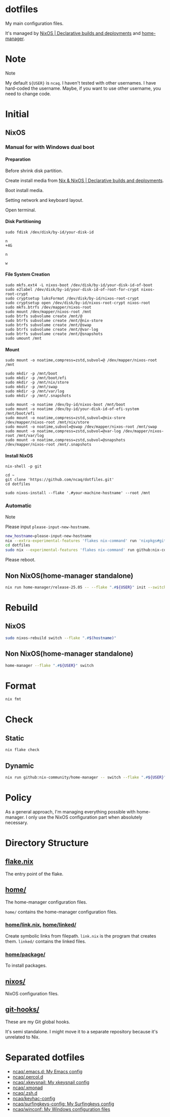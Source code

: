 # dotfiles

My main configuration files.

It's managed by
[NixOS | Declarative builds and deployments](https://nixos.org/) and
[home-manager](https://github.com/nix-community/home-manager).

# Note

> [!NOTE]
> My default `${USER}` is `ncaq`.
> I haven't tested with other usernames.
> I have hard-coded the username.
> Maybe, if you want to use other username, you need to change code.

# Initial

## NixOS

### Manual for with Windows dual boot

#### Preparation

Before shrink disk partition.

Create install media from [Nix & NixOS | Declarative builds and deployments](https://nixos.org/).

Boot install media.

Setting network and keyboard layout.

Open terminal.

#### Disk Partitioning

```console
sudo fdisk /dev/disk/by-id/your-disk-id
```

```
n
+4G
```

```
n
```

```
w
```

#### File System Creation

```console
sudo mkfs.ext4 -L nixos-boot /dev/disk/by-id/your-disk-id-of-boot
sudo e2label /dev/disk/by-id/your-disk-id-of-root-for-crypt nixos-root-crypt
sudo cryptsetup luksFormat /dev/disk/by-id/nixos-root-crypt
sudo cryptsetup open /dev/disk/by-id/nixos-root-crypt nixos-root
sudo mkfs.btrfs /dev/mapper/nixos-root
sudo mount /dev/mapper/nixos-root /mnt
sudo btrfs subvolume create /mnt/@
sudo btrfs subvolume create /mnt/@nix-store
sudo btrfs subvolume create /mnt/@swap
sudo btrfs subvolume create /mnt/@var-log
sudo btrfs subvolume create /mnt/@snapshots
sudo umount /mnt
```

#### Mount

```console
sudo mount -o noatime,compress=zstd,subvol=@ /dev/mapper/nixos-root /mnt

sudo mkdir -p /mnt/boot
sudo mkdir -p /mnt/boot/efi
sudo mkdir -p /mnt/nix/store
sudo mkdir -p /mnt/swap
sudo mkdir -p /mnt/var/log
sudo mkdir -p /mnt/.snapshots

sudo mount -o noatime /dev/by-id/nixos-boot /mnt/boot
sudo mount -o noatime /dev/by-id/your-disk-id-of-efi-system /mnt/boot/efi
sudo mount -o noatime,compress=zstd,subvol=@nix-store /dev/mapper/nixos-root /mnt/nix/store
sudo mount -o noatime,subvol=@swap /dev/mapper/nixos-root /mnt/swap
sudo mount -o noatime,compress=zstd,subvol=@var-log /dev/mapper/nixos-root /mnt/var/log
sudo mount -o noatime,compress=zstd,subvol=@snapshots /dev/mapper/nixos-root /mnt/.snapshots
```

#### Install NixOS

``` console
nix-shell -p git

cd ~
git clone 'https://github.com/ncaq/dotfiles.git'
cd dotfiles

sudo nixos-install --flake '.#your-machine-hostname' --root /mnt
```

### Automatic

> [!NOTE]
> Please input `please-input-new-hostname`.

``` zsh
new_hostname=please-input-new-hostname
nix --extra-experimental-features 'flakes nix-command' run 'nixpkgs#git' -- clone https://github.com/ncaq/dotfiles.git
cd dotfiles
sudo nix --experimental-features 'flakes nix-command' run github:nix-community/disko/latest -- --flake ".#${new_hostname}"
```

Please reboot.

## Non NixOS(home-manager standalone)

``` zsh
nix run home-manager/release-25.05 -- --flake ".#${USER}" init --switch .
```

# Rebuild

## NixOS

``` zsh
sudo nixos-rebuild switch --flake ".#$(hostname)"
```

## Non NixOS(home-manager standalone)

``` zsh
home-manager --flake ".#${USER}" switch
```

# Format

``` zsh
nix fmt
```

# Check

## Static

``` zsh
nix flake check
```

## Dynamic

``` zsh
nix run github:nix-community/home-manager -- switch --flake ".#${USER}" -n -b backup
```

# Policy

As a general approach,
I'm managing everything possible with home-manager.
I only use the NixOS configuration part when absolutely necessary.

# Directory Structure

## [flake.nix](./flake.nix)

The entry point of the flake.

## [home/](./home/)

The home-manager configuration files.

`home/` contains the home-manager configuration files.

### [home/link.nix](./home/link.nix), [home/linked/](./home/linked/)

Create symbolic links from filepath.
`link.nix` is the program that creates them.
`linked/` contains the linked files.

### [home/package/](./home/package/)

To install packages.

## [nixos/](./nixos/)

NixOS configuration files.

## [git-hooks/](./git-hooks/)

These are my Git global hooks.

It's semi standalone.
I might move it to a separate repository because it's unrelated to Nix.

# Separated dotfiles

* [ncaq/.emacs.d: My Emacs config](https://github.com/ncaq/.emacs.d)
* [ncaq/.percol.d](https://github.com/ncaq/.percol.d)
* [ncaq/.xkeysnail: My xkeysnail config](https://github.com/ncaq/.xkeysnail)
* [ncaq/.xmonad](https://github.com/ncaq/.xmonad)
* [ncaq/.zsh.d](https://github.com/ncaq/.zsh.d)
* [ncaq/keyhac-config](https://github.com/ncaq/keyhac-config)
* [ncaq/surfingkeys-config: My Surfingkeys config](https://github.com/ncaq/surfingkeys-config)
* [ncaq/winconf: My Windows configuration files](https://github.com/ncaq/winconf)

